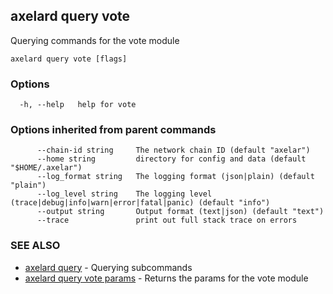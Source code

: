 ## axelard query vote

Querying commands for the vote module

```
axelard query vote [flags]
```

### Options

```
  -h, --help   help for vote
```

### Options inherited from parent commands

```
      --chain-id string     The network chain ID (default "axelar")
      --home string         directory for config and data (default "$HOME/.axelar")
      --log_format string   The logging format (json|plain) (default "plain")
      --log_level string    The logging level (trace|debug|info|warn|error|fatal|panic) (default "info")
      --output string       Output format (text|json) (default "text")
      --trace               print out full stack trace on errors
```

### SEE ALSO

- [axelard query](axelard_query.md) - Querying subcommands
- [axelard query vote params](axelard_query_vote_params.md) - Returns the params for the vote module
